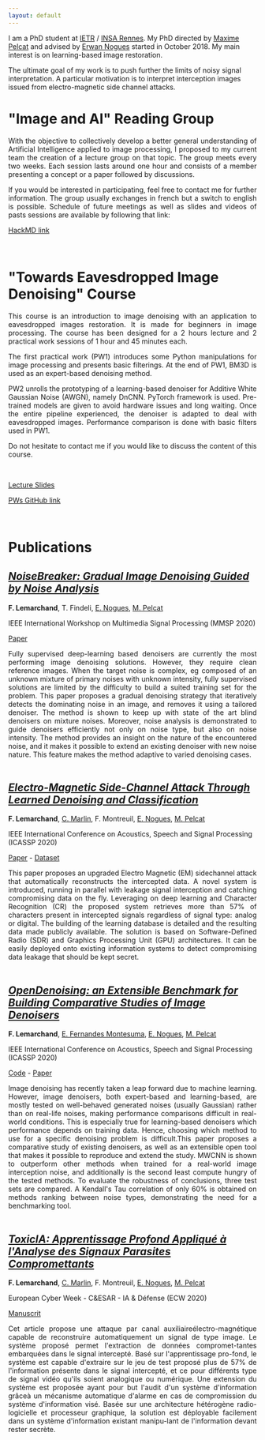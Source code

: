 ```yaml
---
layout: default
---
```



I am a PhD student at [IETR](https://www.ietr.fr/?lang=en) / [INSA Rennes](https://www.insa-rennes.fr/en.html). My PhD directed by [Maxime Pelcat](http://mpelcat.org/) and advised by [Erwan Nogues](https://www.linkedin.com/in/erwan-nogues-88090a5/) started in October 2018. My main interest is on learning-based image restoration.

The ultimate goal of my work is to push further the limits of noisy signal interpretation. A particular motivation is to interpret interception images issued from electro-magnetic side channel attacks. 

# "Image and AI" Reading Group

<div style="text-align: justify">

With the objective to collectively develop a better general understanding of Artificial Intelligence applied to image processing, I proposed to my current team the creation of a lecture group on that topic. The group meets every two weeks. Each session lasts around one hour and consists of a member presenting a concept or a paper followed by discussions. 

</div>

<div style="text-align: justify">

If you would be interested in participating, feel free to contact me for further information. The group usually exchanges in french but a switch to english is possible.
Schedule of future meetings as well as slides and videos of pasts sessions are available by following that link: 

 </div>

[HackMD link](https://cutt.ly/VaaderReadingGroup)


<br />

# "Towards Eavesdropped Image Denoising" Course

<div style="text-align: justify">

This course is an introduction to image denoising with an application to eavesdropped images restoration. It is made for beginners in image processing. The course has been designed for a 2 hours lecture and 2 practical work sessions of 1 hour and 45 minutes each.

 </div>

<div style="text-align: justify">

The first practical work (PW1) introduces some Python manipulations for image processing and presents basic filterings. At the end of PW1, BM3D is used as an expert-based denoising method. 

 </div>

<div style="text-align: justify">

PW2 unrolls the prototyping of a learning-based denoiser for Additive White Gaussian Noise (AWGN), namely DnCNN. PyTorch framework is used. Pre-trained models are given to avoid hardware issues and long waiting. Once the entire pipeline experienced, the denoiser is adapted to deal with eavesdropped images. Performance comparison is done with basic filters used in PW1. 

 </div>

<div style="text-align: justify">

Do not hesitate to contact me if you would like to discuss the content of this course.  

 </div>

<br />

[Lecture Slides](./ressources/pdfs/2020-06-11-Towards_Eavesdropped_image_denoising.pdf)

[PWs GitHub link](https://github.com/FlorianLemarchand/formation_eavesdropping_denoising)


<br />

# Publications

## [_NoiseBreaker: Gradual Image Denoising Guided by Noise Analysis_](https://arxiv.org/pdf/2002.07487.pdf)

__F. Lemarchand__, T. Findeli, [E. Nogues](https://www.linkedin.com/in/erwan-nogues-88090a5/), [M. Pelcat](http://mpelcat.org/) 

IEEE International Workshop on Multimedia Signal Processing (MMSP 2020)

[Paper](https://arxiv.org/pdf/2002.07487.pdf) 

<div style="text-align: justify"> 
Fully supervised deep-learning based denoisers are currently the most performing image denoising solutions. However, they require clean reference images. When the target noise is complex, eg composed of an unknown mixture of primary noises with unknown intensity, fully supervised solutions are limited by the difficulty to build a suited training set for the problem. This paper proposes a gradual denoising strategy that iteratively detects the dominating noise in an image, and removes it using a tailored denoiser. The method is shown to keep up with state of the art blind denoisers on mixture noises. Moreover, noise analysis is demonstrated to guide denoisers efficiently not only on noise type, but also on noise intensity. The method provides an insight on the nature of the encountered noise, and it makes it possible to extend an existing denoiser with new noise nature. This feature makes the method adaptive to varied denoising cases.
</div>  
<br />


## [_Electro-Magnetic Side-Channel Attack Through Learned Denoising and Classification_](https://arxiv.org/pdf/1910.07201.pdf)

__F. Lemarchand__, [C. Marlin](https://www.linkedin.com/in/cyril-marlin-094a381/), F. Montreuil, [E. Nogues](https://www.linkedin.com/in/erwan-nogues-88090a5/), [M. Pelcat](http://mpelcat.org/) 

IEEE International Conference on Acoustics, Speech and Signal Processing (ICASSP 2020)

[Paper](https://arxiv.org/pdf/1910.07201.pdf) - [Dataset](https://github.com/opendenoising/interception_dataset)

<div style="text-align: justify"> 
This paper proposes an upgraded Electro Magnetic (EM) sidechannel attack that automatically reconstructs the intercepted data. A novel system is introduced, running in parallel with leakage signal interception and catching compromising data on the fly. Leveraging on deep learning and Character Recognition (CR) the proposed system retrieves more than 57% of characters present in intercepted signals regardless of signal type: analog or digital. The building of the learning database is detailed and the resulting data made publicly available. The solution is based on Software-Defined Radio (SDR) and Graphics Processing Unit (GPU) architectures. It can be easily deployed onto existing information systems to detect compromising data leakage that should be kept secret.
</div>  
<br />


## [_OpenDenoising: an Extensible Benchmark for Building Comparative Studies of Image Denoisers_](https://arxiv.org/pdf/1910.08328.pdf)

__F. Lemarchand__, [E. Fernandes Montesuma](https://www.linkedin.com/in/eddardd/), [E. Nogues](https://www.linkedin.com/in/erwan-nogues-88090a5/), [M. Pelcat](http://mpelcat.org/) 

IEEE International Conference on Acoustics, Speech and Signal Processing (ICASSP 2020)

[Code](https://github.com/opendenoising/opendenoising-benchmark) - [Paper](https://arxiv.org/pdf/1910.08328.pdf) 

<div style="text-align: justify"> 
Image denoising has recently taken a leap forward due to machine learning. However, image denoisers, both expert-based and learning-based, are mostly tested on well-behaved generated noises (usually Gaussian) rather than on real-life noises, making performance comparisons difficult in real-world conditions. This is especially true for learning-based denoisers which performance depends on training data. Hence, choosing which method to use for a specific denoising problem is difficult.This paper proposes a comparative study of existing denoisers, as well as an extensible open tool that makes it possible to reproduce and extend the study. MWCNN is shown to outperform other methods when trained for a real-world image interception noise, and additionally is the second least compute hungry of the tested methods. To evaluate the robustness of conclusions, three test sets are compared. A Kendall's Tau correlation of only 60% is obtained on methods ranking between noise types, demonstrating the need for a benchmarking tool.
</div>  
<br />

## [_ToxicIA: Apprentissage Profond Appliqué à l'Analyse des Signaux Parasites Compromettants_](https://hal.archives-ouvertes.fr/hal-02378314/file/Lemarchand_IA%26D_camera_ready.pdf)

__F. Lemarchand__, [C. Marlin](https://www.linkedin.com/in/cyril-marlin-094a381/), F. Montreuil, [E. Nogues](https://www.linkedin.com/in/erwan-nogues-88090a5/), [M. Pelcat](http://mpelcat.org/) 

European Cyber Week - C&ESAR - IA & Défense (ECW 2020)

[Manuscrit](https://hal.archives-ouvertes.fr/hal-02378314/file/Lemarchand_IA%26D_camera_ready.pdf) 

<div style="text-align: justify"> 
Cet article propose une attaque par canal auxiliaireélectro-magnétique capable de reconstruire automatiquement un signal de type image. Le système proposé permet l'extraction de données compromet-tantes embarquées dans le signal intercepté. Basé sur l'apprentissage pro-fond, le système est capable d'extraire sur le jeu de test proposé plus de 57% de l'information présente dans le signal intercepté, et ce pour différents type de signal vidéo qu'ils soient analogique ou numérique. Une extension du système est proposée ayant pour but l'audit d'un système d'information grâceà un mécanisme automatique d'alarme en cas de compromission du système d'information visé. Basée sur une architecture hétérogène radio-logicielle et processeur graphique, la solution est déployable facilement dans un système d'information existant manipu-lant de l'information devant rester secrète.
</div>  
<br />
